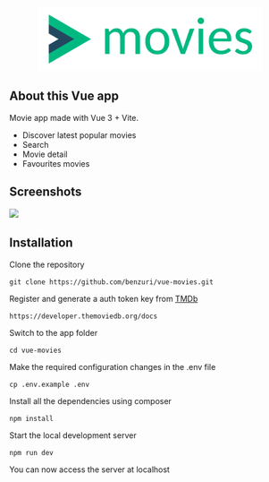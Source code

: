 <p align="center"><img src="/src/assets/logo.png" width="400"></p>

## About this Vue app

Movie app made with Vue 3 + Vite.
- Discover latest popular movies
- Search
- Movie detail
- Favourites movies

## Screenshots

<p><img src="/screenshot.gif"></p>

## Installation

Clone the repository

    git clone https://github.com/benzuri/vue-movies.git

Register and generate a auth token key from [TMDb](https://www.themoviedb.org/documentation/api)

    https://developer.themoviedb.org/docs

Switch to the app folder

    cd vue-movies

Make the required configuration changes in the .env file

    cp .env.example .env

Install all the dependencies using composer

    npm install

Start the local development server

    npm run dev

You can now access the server at localhost
